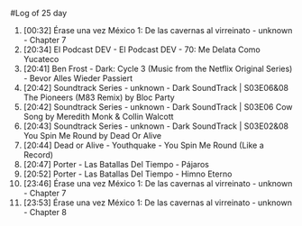 #Log of 25 day

1. [00:32] Érase una vez México 1: De las cavernas al virreinato - unknown - Chapter 7
1. [20:34] El Podcast DEV - El Podcast DEV - 70: Me Delata Como Yucateco
1. [20:41] Ben Frost - Dark: Cycle 3 (Music from the Netflix Original Series) - Bevor Alles Wieder Passiert
1. [20:42] Soundtrack Series - unknown - Dark SoundTrack | S03E06&08 The Pioneers (M83 Remix) by Bloc Party
1. [20:42] Soundtrack Series - unknown - Dark SoundTrack | S03E06 Cow Song by Meredith Monk & Collin Walcott
1. [20:43] Soundtrack Series - unknown - Dark SoundTrack | S03E02&08 You Spin Me Round by Dead Or Alive
1. [20:44] Dead or Alive - Youthquake - You Spin Me Round (Like a Record)
1. [20:47] Porter - Las Batallas Del Tiempo - Pájaros
1. [20:52] Porter - Las Batallas Del Tiempo - Himno Eterno
1. [23:46] Érase una vez México 1: De las cavernas al virreinato - unknown - Chapter 7
1. [23:53] Érase una vez México 1: De las cavernas al virreinato - unknown - Chapter 8

